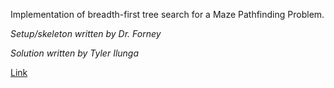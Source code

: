 Implementation of breadth-first tree search for a Maze Pathfinding Problem.

_Setup/skeleton written by Dr. Forney_

_Solution written by Tyler Ilunga_

[Link](http://forns.lmu.build/classes/spring-2019/cmsi-282/classwork/cw1/classwork-1.html)
